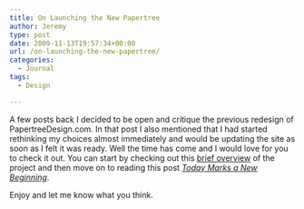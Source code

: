 ```yaml
---
title: On Launching the New Papertree
author: Jeremy
type: post
date: 2009-11-13T19:57:34+00:00
url: /on-launching-the-new-papertree/
categories:
  - Journal
tags:
  - Design

---
```

A few posts back I decided to be open and critique the previous redesign of PapertreeDesign.com. In that post I also mentioned that I had started rethinking my choices almost immediately and would be updating the site as soon as I felt it was ready. Well the time has come and I would love for you to check it out. You can start by checking out this [brief overview][1] of the project and then move on to reading this post [_Today Marks a New Beginning_][2].

Enjoy and let me know what you think.

 [1]: http://papertreedesign.com/work/projects-papertree-design/
 [2]: http://papertreedesign.com/today-marks-a-new-beginning/ "today marks a new beginning"